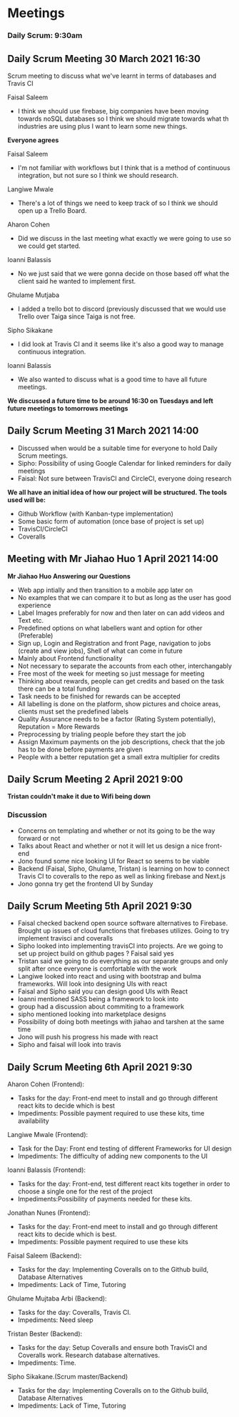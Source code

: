 # Meetings

### Daily Scrum: 9:30am

## Daily Scrum Meeting 30 March 2021 16:30

Scrum meeting to discuss what we've learnt in terms of databases and Travis CI

Faisal Saleem
- I think we should use firebase, big companies have been moving towards noSQL databases so I think we should migrate towards what th industries are using plus I want to learn some new things.

**Everyone agrees**

Faisal Saleem
- I'm not familiar with workflows but I think that is a method of continuous integration, but not sure so I think we should research.

Langiwe Mwale
- There's a lot of things we need to keep track of so I think we should open up a Trello Board.

Aharon Cohen
- Did we discuss in the last meeting what exactly we were going to use so we could get started.

Ioanni Balassis
- No we just said that we were gonna decide on those based off what the client said he wanted to implement first.

Ghulame Mutjaba
- I added a trello bot to discord (previously discussed that we would use Trello over Taiga since Taiga is not free.

Sipho Sikakane
- I did look at Travis CI and it seems like it's also a good way to manage continuous integration.

Ioanni Balassis
- We also wanted to discuss what is a good time to have all future meetings.


**We discussed a future time to be around 16:30 on Tuesdays and left future meetings to tomorrows meetings**

## Daily Scrum Meeting 31 March 2021 14:00

- Discussed when would be a suitable time for everyone to hold Daily Scrum meetings.
- Sipho: Possibility of using Google Calendar for linked reminders for daily meetings
- Faisal: Not sure between TravisCI and CircleCI, everyone doing research

**We all have an initial idea of how our project will be structured. The tools used will be:**
- Github Workflow (with Kanban-type implementation)
- Some basic form of automation (once base of project is set up)
- TravisCI/CircleCI
- Coveralls

## Meeting with Mr Jiahao Huo 1 April 2021 14:00

**Mr Jiahao Huo Answering our Questions**
- Web app intially and then transition to a mobile app later on
- No examples that we can compare it to but as long as the user has good experience
- Label Images preferably for now and then later on can add videos and Text etc.
- Predefined options on what labellers want and option for other (Preferable)
- Sign up, Login and Registration and front Page, navigation to jobs (create and view jobs), Shell of what can come in future
- Mainly about Frontend functionality
- Not necessary to separate the accounts from each other, interchangably
- Free most of the week for meeting so just message for meeting
- Thinking about rewards, people can get credits and based on the task there can be a total funding
- Task needs to be finished for rewards can be accepted
- All labelling is done on the platform, show pictures and choice areas, clients must set the predefined labels
- Quality Assurance needs to be a factor (Rating System potentially), Reputation = More Rewards
- Preprocessing by trialing people before they start the job
- Assign Maximum payments on the job descriptions, check that the job has to be done before payments are given
- People with a better reputation get a small extra multiplier for credits

## Daily Scrum Meeting 2 April 2021 9:00

**Tristan couldn't make it due to Wifi being down**

### Discussion
- Concerns on templating and whether or not its going to be the way forward or not
- Talks about React and whether or not it will let us design a nice front-end
- Jono found some nice looking UI for React so seems to be viable
- Backend (Faisal, Sipho, Ghulame, Tristan) is learning on how to connect Travis CI to coveralls to the repo as well as linking firebase and Next.js
- Jono gonna try get the frontend UI by Sunday

## Daily Scrum Meeting 5th April 2021 9:30
- Faisal checked backend open source software alternatives to Firebase. Brought up issues of cloud functions that firebases utilizes. Going to try implement travisci and coveralls
- Sipho looked into implementing travisCI into projects. Are we going to set up project build on github pages ? Faisal said yes 
- Tristan said we going to do everything as our separate groups and only split after once everyone is comfortable with the work
- Langiwe looked into react and using with bootstrap and bulma frameworks. Will look into designing UIs with react
- Faisal and Sipho said you can design good UIs with React 
- Ioanni mentioned SASS being a framework to look into
- group had a discussion about commiting to a framework
- sipho mentioned looking into marketplace designs
- Possibility of doing both meetings with jiahao and tarshen at the same time
- Jono will push his progress his made with react
- Sipho and faisal will look into travis 

## Daily Scrum Meeting 6th April 2021 9:30

Aharon Cohen (Frontend):
- Tasks for the day: Front-end meet to install and go through different react kits to decide which is best 
- Impediments: Possible payment required to use these kits, time availability

Langiwe Mwale (Frontend):

- Task for the Day: Front end testing of different Frameworks for UI design
- Impediments: The difficulty of adding new components to the UI

Ioanni Balassis (Frontend):
- Tasks for the day:  Front-end, test different react kits together in order to choose a single one for the rest of the project
- Impediments:Possibility of payments needed for these kits. 

Jonathan Nunes (Frontend):
- Tasks for the day: Front-end meet to install and go through different react kits to decide which is best.
- Impediments: Possible payment required to use these kits

Faisal Saleem (Backend): 
- Tasks for the day: Implementing Coveralls on to the Github build, Database Alternatives
- Impediments:  Lack of Time, Tutoring

Ghulame Mujtaba Arbi (Backend): 
- Tasks for the day: Coveralls, Travis CI.
- Impediments: Need sleep

Tristan Bester (Backend):

- Tasks for the day: Setup Coveralls and ensure both TravisCI and Coveralls work. Research database alternatives.
- Impediments: Time.

Sipho Sikakane.(Scrum master/Backend)

- Tasks for the day: Implementing Coveralls on to the Github build, Database Alternatives
- Impediments:  Lack of Time, Tutoring

